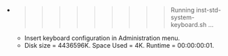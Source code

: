 * >>>>>>>>> Running inst-std-system-keyboard.sh ...
  * Insert keyboard configuration in Administration menu.
  * Disk size = 4436596K. Space Used = 4K. Runtime = 00:00:00:01.
